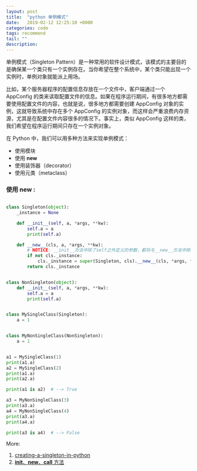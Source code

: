 ```yaml
---
layout: post
title:  "python 单例模式"
date:   2019-02-12 12:25:10 +0000
categories: code
tags: recommend
tail: ""
description:
---
```


单例模式（Singleton Pattern）是一种常用的软件设计模式，该模式的主要目的是确保某一个类只有一个实例存在。当你希望在整个系统中，某个类只能出现一个实例时，单例对象就能派上用场。

比如，某个服务器程序的配置信息存放在一个文件中，客户端通过一个 AppConfig 的类来读取配置文件的信息。如果在程序运行期间，有很多地方都需要使用配置文件的内容，也就是说，很多地方都需要创建 AppConfig 对象的实例，这就导致系统中存在多个 AppConfig 的实例对象，而这样会严重浪费内存资源，尤其是在配置文件内容很多的情况下。事实上，类似 AppConfig 这样的类，我们希望在程序运行期间只存在一个实例对象。

在 Python 中，我们可以用多种方法来实现单例模式：

- 使用模块
- 使用 __new__
- 使用装饰器（decorator）
- 使用元类（metaclass）


### 使用 __new__ :

```python

class Singleton(object):
    _instance = None

    def __init__(self, a, *args, **kw):
        self.a = a
        print(self.a)

    def __new__(cls, a, *args, **kw):
        # NOTICE: __init__方法中除了self之外定义的参数，都将与__new__方法中除cls参数之外的参数是必须保持一致或者等效
        if not cls._instance:
            cls._instance = super(Singleton, cls).__new__(cls, *args, **kw)
        return cls._instance


class NonSingleton(object):
    def __init__(self, a, *args, **kw):
        self.a = a
        print(self.a)


class MySingleClass(Singleton):
    a = 1


class MyNonSingleClass(NonSingleton):
    a = 1


a1 = MySingleClass(1)
print(a1.a)
a2 = MySingleClass(2)
print(a1.a)
print(a2.a)

print(a1 is a2)  # --> True

a3 = MyNonSingleClass(3)
print(a3.a)
a4 = MyNonSingleClass(4)
print(a3.a)
print(a4.a)

print(a3 is a4)  # --> False
```

More:

1. [creating-a-singleton-in-python](https://stackoverflow.com/questions/6760685/creating-a-singleton-in-python)
2. [__init__、__new__、__call__ 方法](https://foofish.net/magic-method.html)